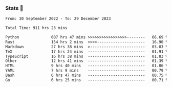 ### Stats 👋
<!--START_SECTION:waka-->

```txt
From: 30 September 2022 - To: 29 December 2023

Total Time: 911 hrs 23 mins

Python              607 hrs 47 mins >>>>>>>>>>>>>>>>>--------   66.69 %
Rust                154 hrs 2 mins  >>>>---------------------   16.90 %
Markdown            27 hrs 38 mins  >------------------------   03.03 %
TeX                 17 hrs 24 mins  -------------------------   01.91 %
TypeScript          16 hrs 38 mins  -------------------------   01.83 %
Other               12 hrs 41 mins  -------------------------   01.39 %
HTML                9 hrs 40 mins   -------------------------   01.06 %
YAML                7 hrs 9 mins    -------------------------   00.79 %
Bash                6 hrs 47 mins   -------------------------   00.75 %
Go                  6 hrs 25 mins   -------------------------   00.71 %
```

<!--END_SECTION:waka-->

<!--
**buhaytza2005/buhaytza2005** is a ✨ _special_ ✨ repository because its `README.md` (this file) appears on your GitHub profile.

Here are some ideas to get you started:

- 🔭 I’m currently working on ...
- 🌱 I’m currently learning ...
- 👯 I’m looking to collaborate on ...
- 🤔 I’m looking for help with ...
- 💬 Ask me about ...
- 📫 How to reach me: ...
- 😄 Pronouns: ...
- ⚡ Fun fact: ...
-->


